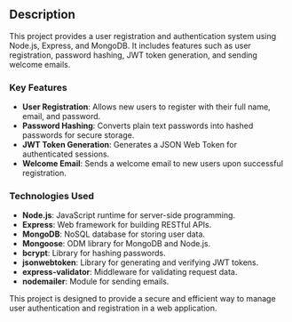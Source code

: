 ## Description

This project provides a user registration and authentication system using Node.js, Express, and MongoDB. It includes features such as user registration, password hashing, JWT token generation, and sending welcome emails.

### Key Features

- **User Registration**: Allows new users to register with their full name, email, and password.
- **Password Hashing**: Converts plain text passwords into hashed passwords for secure storage.
- **JWT Token Generation**: Generates a JSON Web Token for authenticated sessions.
- **Welcome Email**: Sends a welcome email to new users upon successful registration.

### Technologies Used

- **Node.js**: JavaScript runtime for server-side programming.
- **Express**: Web framework for building RESTful APIs.
- **MongoDB**: NoSQL database for storing user data.
- **Mongoose**: ODM library for MongoDB and Node.js.
- **bcrypt**: Library for hashing passwords.
- **jsonwebtoken**: Library for generating and verifying JWT tokens.
- **express-validator**: Middleware for validating request data.
- **nodemailer**: Module for sending emails.

This project is designed to provide a secure and efficient way to manage user authentication and registration in a web application.